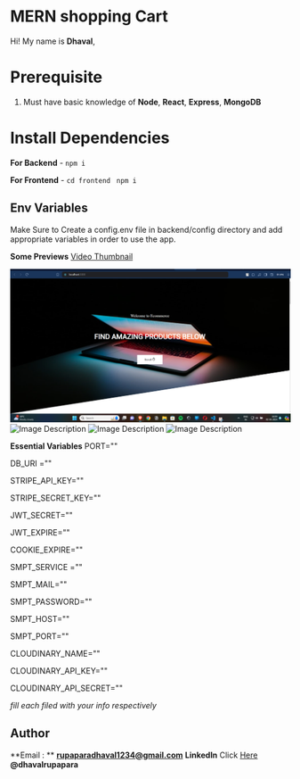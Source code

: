 # MERN shopping Cart

Hi! My name is **Dhaval**, 

# Prerequisite

1.  Must have basic knowledge of **Node**, **React**, **Express**, **MongoDB**

# Install Dependencies

**For Backend** - `npm i`

**For Frontend** - `cd frontend` ` npm i`

## Env Variables

Make Sure to Create a config.env file in backend/config directory and add appropriate variables in order to use the app.

**Some Previews**
[Video Thumbnail](Ecommerce.mp4)

![Image Description](ecm1.png)
![Image Description](images/example.jpg)
![Image Description](images/example.jpg)
![Image Description](images/example.jpg)

**Essential Variables**
PORT=""

DB_URI =""

STRIPE_API_KEY=""

STRIPE_SECRET_KEY=""

JWT_SECRET=""

JWT_EXPIRE=""

COOKIE_EXPIRE=""
  
SMPT_SERVICE =""

SMPT_MAIL=""

SMPT_PASSWORD=""

SMPT_HOST=""

SMPT_PORT=""

CLOUDINARY_NAME=""

CLOUDINARY_API_KEY=""

CLOUDINARY_API_SECRET=""

_fill each filed with your info respectively_

## Author

**Email : ** **rupaparadhaval1234@gmail.com**
**LinkedIn** Click [Here](https://www.linkedin.com/in/dhaval-rupapara-9b2889239/) **@dhavalrupapara**
